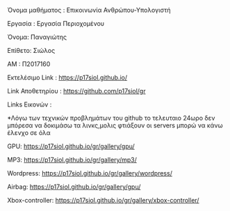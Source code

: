 Όνομα μαθήματος : Επικοινωνία Ανθρώπου-Υπολογιστή

Εργασία : Εργασία Περιοχομένου

Όνομα: Παναγιώτης

Επίθετο: Σιώλος

ΑΜ : Π2017160

Εκτελέσιμο Link : https://p17siol.github.io/

Link Αποθετηρίου : https://github.com/p17siol/gr



Links Εικονών :

*Λόγω των τεχνικών προβλημάτων του github το τελευταιο 24ωρο δεν μπόρεσα να δοκιμάσω τα λινκς,μολις φτιάξουν οι servers μπορώ να κάνω έλενχο σε όλα

GPU: https://p17siol.github.io/gr/gallery/gpu/

MP3: https://p17siol.github.io/gr/gallery/mp3/

Wordpress: https://p17siol.github.io/gr/gallery/wordpress/

Airbag: https://p17siol.github.io/gr/gallery/gpu/

Xbox-controller: https://p17siol.github.io/gr/gallery/xbox-controller/

